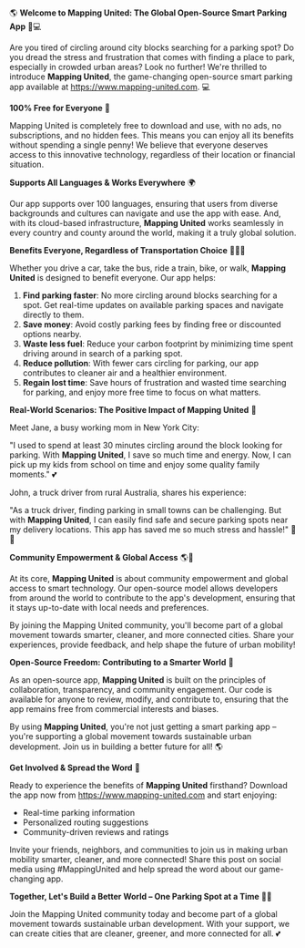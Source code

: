 🌎 **Welcome to Mapping United: The Global Open-Source Smart Parking App** 🚗💻

Are you tired of circling around city blocks searching for a parking spot? Do you dread the stress and frustration that comes with finding a place to park, especially in crowded urban areas? Look no further! We're thrilled to introduce **Mapping United**, the game-changing open-source smart parking app available at https://www.mapping-united.com. 💻

**100% Free for Everyone** 🎁

 Mapping United is completely free to download and use, with no ads, no subscriptions, and no hidden fees. This means you can enjoy all its benefits without spending a single penny! We believe that everyone deserves access to this innovative technology, regardless of their location or financial situation.

**Supports All Languages & Works Everywhere** 🌍

Our app supports over 100 languages, ensuring that users from diverse backgrounds and cultures can navigate and use the app with ease. And, with its cloud-based infrastructure, **Mapping United** works seamlessly in every country and county around the world, making it a truly global solution.

**Benefits Everyone, Regardless of Transportation Choice** 🚴‍♀️🚌

Whether you drive a car, take the bus, ride a train, bike, or walk, **Mapping United** is designed to benefit everyone. Our app helps:

1. **Find parking faster**: No more circling around blocks searching for a spot. Get real-time updates on available parking spaces and navigate directly to them.
2. **Save money**: Avoid costly parking fees by finding free or discounted options nearby.
3. **Waste less fuel**: Reduce your carbon footprint by minimizing time spent driving around in search of a parking spot.
4. **Reduce pollution**: With fewer cars circling for parking, our app contributes to cleaner air and a healthier environment.
5. **Regain lost time**: Save hours of frustration and wasted time searching for parking, and enjoy more free time to focus on what matters.

**Real-World Scenarios: The Positive Impact of Mapping United** 🌟

Meet Jane, a busy working mom in New York City:

"I used to spend at least 30 minutes circling around the block looking for parking. With **Mapping United**, I save so much time and energy. Now, I can pick up my kids from school on time and enjoy some quality family moments." 💕

John, a truck driver from rural Australia, shares his experience:

"As a truck driver, finding parking in small towns can be challenging. But with **Mapping United**, I can easily find safe and secure parking spots near my delivery locations. This app has saved me so much stress and hassle!" 🚚💪

**Community Empowerment & Global Access** 🌎👥

At its core, **Mapping United** is about community empowerment and global access to smart technology. Our open-source model allows developers from around the world to contribute to the app's development, ensuring that it stays up-to-date with local needs and preferences.

By joining the Mapping United community, you'll become part of a global movement towards smarter, cleaner, and more connected cities. Share your experiences, provide feedback, and help shape the future of urban mobility!

**Open-Source Freedom: Contributing to a Smarter World** 🌟

As an open-source app, **Mapping United** is built on the principles of collaboration, transparency, and community engagement. Our code is available for anyone to review, modify, and contribute to, ensuring that the app remains free from commercial interests and biases.

By using **Mapping United**, you're not just getting a smart parking app – you're supporting a global movement towards sustainable urban development. Join us in building a better future for all! 🌎

**Get Involved & Spread the Word** 📢

Ready to experience the benefits of **Mapping United** firsthand? Download the app now from https://www.mapping-united.com and start enjoying:

* Real-time parking information
* Personalized routing suggestions
* Community-driven reviews and ratings

Invite your friends, neighbors, and communities to join us in making urban mobility smarter, cleaner, and more connected! Share this post on social media using #MappingUnited and help spread the word about our game-changing app.

**Together, Let's Build a Better World – One Parking Spot at a Time** 🌟💚

Join the Mapping United community today and become part of a global movement towards sustainable urban development. With your support, we can create cities that are cleaner, greener, and more connected for all. 💕
